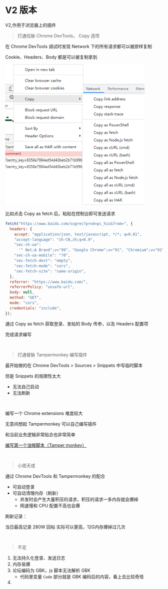 # V2 版本

V2,作用于浏览器上的插件

> 打通任脉 Chrome DevTools， Copy 选项

在 Chrome DevTools 调试时发现 Network 下的所有请求都可以被原样复制

Cookie、Headers、Body 都是可以被复制拿到

![](../img/copy.png)

比如点击 Copy as fetch 后，粘贴在控制台即可发送请求

```javascript
fetch("https://www.baidu.com/sugrec?prod=pc_his&from=", {
  headers: {
    accept: "application/json, text/javascript, */*; q=0.01",
    "accept-language": "zh-CN,zh;q=0.9",
    "sec-ch-ua":
      '" Not;A Brand";v="99", "Google Chrome";v="91", "Chromium";v="91"',
    "sec-ch-ua-mobile": "?0",
    "sec-fetch-dest": "empty",
    "sec-fetch-mode": "cors",
    "sec-fetch-site": "same-origin",
  },
  referrer: "https://www.baidu.com/",
  referrerPolicy: "unsafe-url",
  body: null,
  method: "GET",
  mode: "cors",
  credentials: "include",
});
```

通过 Copy as fetch 获取登录、发帖的 Body 传参，以及 Headers 配置项

完成请求编写

<br>

> 打通督脉 Tampermonkey 编写插件

最开始做的在
Chrome DevTools > Sources > Snippets 中写临时脚本

但是 Snippets 的局限性太大

- 无法自己启动
- 无法刷新

<br>

编写一个 Chrome extensions 难度较大

无意间想起 Tampermonkey 可以自己编写插件

和当前业务逻辑非常贴合也非常简单

[编写第一个油猴脚本（Tamper monkey）](https://www.xiaoz.me/archives/11122)

<br>

> 小周天成

通过 Chrome DevTools 和 Tampermonkey 的配合

- 可自动登录
- 可自动清理内存（刷新）
  - 并发时会产生大量积压的请求，积压的请求一多内存就会爆掉
  - 网速慢和 CPU 配置不高也会爆

刷新记录：

当日最高记录 280W 回帖
实际可以更高，12G内存爆掉过几次

<br>

> 不足

1. 无法持久化登录、发送日志
2. 内存易爆
3. 论坛编码为 GBK，js 脚本无法解析 GBK
   - 代码里变量 `Code` 部分就是 GBK 编码后的内容，看上去比较奇怪
4. 